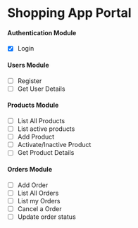 # Shopping App Portal

#### Authentication Module

- [x] Login

#### Users Module

- [ ] Register
- [ ] Get User Details

#### Products Module
- [ ] List All Products
- [ ] List active products
- [ ] Add Product
- [ ] Activate/Inactive Product
- [ ] Get Product Details

#### Orders Module
- [ ] Add Order
- [ ] List All Orders
- [ ] List my Orders
- [ ] Cancel a Order
- [ ] Update order status
